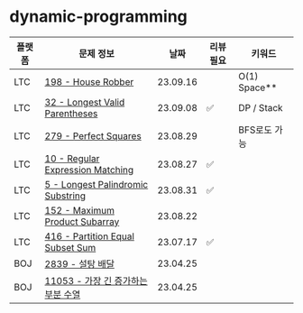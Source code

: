 # dynamic-programming
| 플랫폼  | 문제 정보                                                            | 날짜       | 리뷰 필요 | 키워드          |
|------|------------------------------------------------------------------|----------|-------|--------------|
| LTC | [198 - House Robber](https://leetcode.com/problems/house-robber/) | 23.09.16 | | O(1) Space** |
| LTC | [32 - Longest Valid Parentheses](https://leetcode.com/problems/longest-valid-parentheses/) | 23.09.08 | ✅ | DP / Stack   |
| LTC | [279 - Perfect Squares](https://leetcode.com/problems/perfect-squares/) | 23.08.29 | | BFS로도 가능     |
| LTC | [10 - Regular Expression Matching](https://leetcode.com/problems/regular-expression-matching/) | 23.08.27 | ✅ |              |
| LTC | [5 - Longest Palindromic Substring](https://leetcode.com/problems/longest-palindromic-substring/) | 23.08.31 | ✅ |              |
| LTC | [152 - Maximum Product Subarray](https://leetcode.com/problems/maximum-product-subarray/) | 23.08.22 | |              |
| LTC | [416 - Partition Equal Subset Sum](https://leetcode.com/problems/partition-equal-subset-sum/) | 23.07.17 | ✅ |              |
| BOJ  | [2839 - 설탕 배달](https://www.acmicpc.net/problem/2839)             | 23.04.25 |  |              |
| BOJ  | [11053 - 가장 긴 증가하는 부분 수열](https://www.acmicpc.net/problem/11053) | 23.04.25 | |
